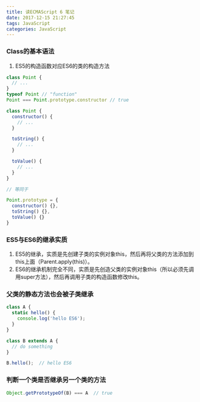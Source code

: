 ```yaml
---
title: 读ECMAScript 6 笔记
date: 2017-12-15 21:27:45
tags: JavaScript
categories: JavaScript
---
```


### Class的基本语法
1. ES5的构造函数对应ES6的类的构造方法
```javascript
class Point {
  // ...
}
typeof Point // "function"
Point === Point.prototype.constructor // true

class Point {
  constructor() {
    // ...
  }

  toString() {
    // ...
  }

  toValue() {
    // ...
  }
}

// 等同于

Point.prototype = {
  constructor() {},
  toString() {},
  toValue() {}
}
```
### ES5与ES6的继承实质
1. ES5的继承，实质是先创建子类的实例对象this，然后再将父类的方法添加到this上面（Parent.apply(this)）。
2. ES6的继承机制完全不同，实质是先创造父类的实例对象this（所以必须先调用super方法），然后再调用子类的构造函数修改this。

### 父类的静态方法也会被子类继承
```javascript
class A {
  static hello() {
    console.log('hello ES6');
  }
}

class B extends A {
  // do something
}

B.hello();  // hello ES6
```
### 判断一个类是否继承另一个类的方法
```javascript
Object.getPrototypeOf(B) === A  // true
```
